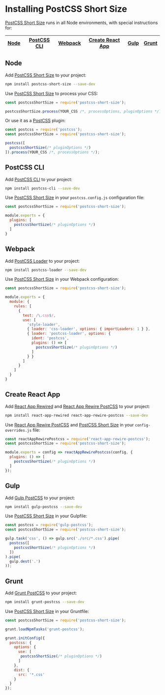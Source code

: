 # Installing PostCSS Short Size

[PostCSS Short Size] runs in all Node environments, with special instructions for:

| [Node](#node) | [PostCSS CLI](#postcss-cli) | [Webpack](#webpack) | [Create React App](#create-react-app) | [Gulp](#gulp) | [Grunt](#grunt) |
| --- | --- | --- | --- | --- | --- |

## Node

Add [PostCSS Short Size] to your project:

```bash
npm install postcss-short-size --save-dev
```

Use [PostCSS Short Size] to process your CSS:

```js
const postcssShortSize = require('postcss-short-size');

postcssShortSize.process(YOUR_CSS /*, processOptions, pluginOptions */);
```

Or use it as a [PostCSS] plugin:

```js
const postcss = require('postcss');
const postcssShortSize = require('postcss-short-size');

postcss([
  postcssShortSize(/* pluginOptions */)
]).process(YOUR_CSS /*, processOptions */);
```

## PostCSS CLI

Add [PostCSS CLI] to your project:

```bash
npm install postcss-cli --save-dev
```

Use [PostCSS Short Size] in your `postcss.config.js` configuration file:

```js
const postcssShortSize = require('postcss-short-size');

module.exports = {
  plugins: [
    postcssShortSize(/* pluginOptions */)
  ]
}
```

## Webpack

Add [PostCSS Loader] to your project:

```bash
npm install postcss-loader --save-dev
```

Use [PostCSS Short Size] in your Webpack configuration:

```js
const postcssShortSize = require('postcss-short-size');

module.exports = {
  module: {
    rules: [
      {
        test: /\.css$/,
        use: [
          'style-loader',
          { loader: 'css-loader', options: { importLoaders: 1 } },
          { loader: 'postcss-loader', options: {
            ident: 'postcss',
            plugins: () => [
              postcssShortSize(/* pluginOptions */)
            ]
          } }
        ]
      }
    ]
  }
}
```

## Create React App

Add [React App Rewired] and [React App Rewire PostCSS] to your project:

```bash
npm install react-app-rewired react-app-rewire-postcss --save-dev
```

Use [React App Rewire PostCSS] and [PostCSS Short Size] in your
`config-overrides.js` file:

```js
const reactAppRewirePostcss = require('react-app-rewire-postcss');
const postcssShortSize = require('postcss-short-size');

module.exports = config => reactAppRewirePostcss(config, {
  plugins: () => [
    postcssShortSize(/* pluginOptions */)
  ]
});
```

## Gulp

Add [Gulp PostCSS] to your project:

```bash
npm install gulp-postcss --save-dev
```

Use [PostCSS Short Size] in your Gulpfile:

```js
const postcss = require('gulp-postcss');
const postcssShortSize = require('postcss-short-size');

gulp.task('css', () => gulp.src('./src/*.css').pipe(
  postcss([
    postcssShortSize(/* pluginOptions */)
  ])
).pipe(
  gulp.dest('.')
));
```

## Grunt

Add [Grunt PostCSS] to your project:

```bash
npm install grunt-postcss --save-dev
```

Use [PostCSS Short Size] in your Gruntfile:

```js
const postcssShortSize = require('postcss-short-size');

grunt.loadNpmTasks('grunt-postcss');

grunt.initConfig({
  postcss: {
    options: {
      use: [
       postcssShortSize(/* pluginOptions */)
      ]
    },
    dist: {
      src: '*.css'
    }
  }
});
```

[Gulp PostCSS]: https://github.com/postcss/gulp-postcss
[Grunt PostCSS]: https://github.com/nDmitry/grunt-postcss
[PostCSS]: https://github.com/postcss/postcss
[PostCSS CLI]: https://github.com/postcss/postcss-cli
[PostCSS Loader]: https://github.com/postcss/postcss-loader
[PostCSS Short Size]: https://github.com/jonathantneal/postcss-short-size
[React App Rewire PostCSS]: https://github.com/csstools/react-app-rewire-postcss
[React App Rewired]: https://github.com/timarney/react-app-rewired
